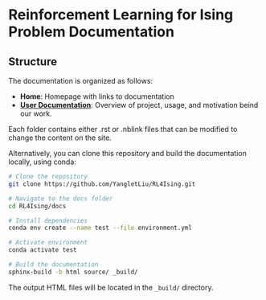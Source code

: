 # Reinforcement Learning for Ising Problem Documentation

## Structure

The documentation is organized as follows:

- **Home**: Homepage with links to documentation
- **[User Documentation](source/user/)**: Overview of project, usage, and motivation beind our work.

Each folder contains either .rst or .nblink files that can be modified to change the content on the site.

Alternatively, you can clone this repository and build the documentation locally, using conda:

```bash
# Clone the repository
git clone https://github.com/YangletLiu/RL4Ising.git

# Navigate to the docs folder
cd RL4Ising/docs

# Install dependencies
conda env create --name test --file environment.yml

# Activate environment
conda activate test

# Build the documentation
sphinx-build -b html source/ _build/
```

The output HTML files will be located in the `_build/` directory.